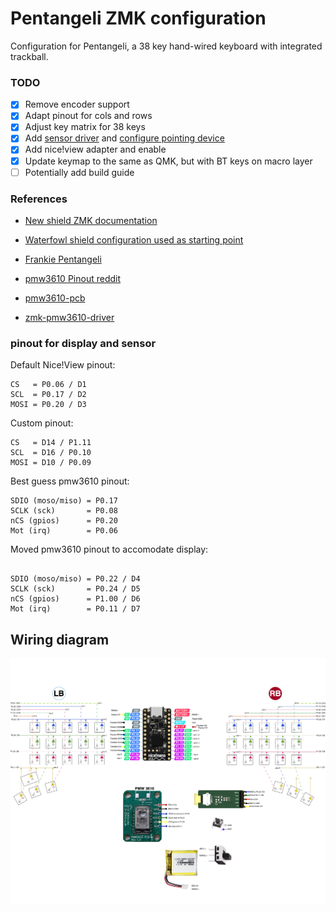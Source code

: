 # Pentangeli ZMK configuration

Configuration for Pentangeli, a 38 key hand-wired keyboard with integrated trackball.


### TODO

- [x] Remove encoder support
- [x] Adapt pinout for cols and rows
- [x] Adjust key matrix for 38 keys
- [x] Add [sensor driver](https://github.com/inorichi/zmk-pmw3610-driver) and [configure pointing device](https://zmk.dev/docs/development/hardware-integration/pointing)
- [x] Add nice!view adapter and enable
- [x] Update keymap to the same as QMK, but with BT keys on macro layer
- [ ] Potentially add build guide

### References
- [New shield ZMK documentation](https://zmk.dev/docs/development/hardware-integration/new-shield)
- [Waterfowl shield configuration used as starting point](https://github.com/zmkfirmware/zmk/tree/main/app/boards/shields/waterfowl)
- [Frankie Pentangeli](https://m.imdb.com/title/tt0071562/characters/nm0311155/)

- [pmw3610 Pinout reddit](https://www.reddit.com/r/ErgoMechKeyboards/comments/1h0zy8n/help_which_nicenane_pins_to_connect_to_this/#lightbox)
- [pmw3610-pcb](https://github.com/siderakb/pmw3610-pcb)
- [zmk-pmw3610-driver](https://github.com/inorichi/zmk-pmw3610-driver)


### pinout for display and sensor

Default Nice!View pinout:
```
CS   = P0.06 / D1
SCL  = P0.17 / D2
MOSI = P0.20 / D3
```

Custom pinout:
```
CS   = D14 / P1.11
SCL  = D16 / P0.10
MOSI = D10 / P0.09
```

Best guess pmw3610 pinout:
```
SDIO (moso/miso) = P0.17
SCLK (sck)       = P0.08
nCS (gpios)      = P0.20
Mot (irq)        = P0.06

```


Moved pmw3610 pinout to accomodate display:
```

SDIO (moso/miso) = P0.22 / D4
SCLK (sck)       = P0.24 / D5
nCS (gpios)      = P1.00 / D6
Mot (irq)        = P0.11 / D7
```


## Wiring diagram

![wiring diagram](./pentangeli-wiring-wireless.png)
